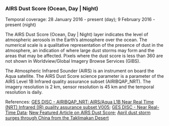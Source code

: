 ### AIRS Dust Score (Ocean, Day | Night)
Temporal coverage: 28 January 2016 - present (day); 9 February 2016 - present (night)

The AIRS Dust Score (Ocean, Day | Night) layer indicates the level of atmospheric aerosols in the Earth’s atmosphere over the ocean. The numerical scale is a qualitative representation of the presence of dust in the atmosphere, an indication of where large dust storms may form and the areas that may be affected. Pixels where the dust score is less than 360 are not shown in Worldview/Global Imagery Browse Services (GIBS).

The Atmospheric Infrared Sounder (AIRS) is an instrument on board the Aqua satellite. The AIRS Dust Score science parameter is a parameter of the AIRS Level 1B Infrared quality assurance subset (AIRIBQAP_NRT). The imagery resolution is 2 km, sensor resolution is 45 km and the temporal resolution is daily.

References: [GES DISC - AIRIBQAP_NRT: AIRS/Aqua L1B Near Real Time (NRT) Infrared (IR) quality assurance subset V005](https://disc.gsfc.nasa.gov/datasets/AIRIBQAP_NRT_V005/summary?AIRIBQAP_NRT); [GES DISC - Near Real-Time Data](https://disc.gsfc.nasa.gov/information/glossary?title=Near%20Real-Time%20Data); [New Featured Article on AIRS Dust Score](https://disc.gsfc.nasa.gov/information/news?title=New%20Featured%20Article%20on%20AIRS%20Dust%20Score); [April dust storm surges through China from the Taklimakan Desert](https://disc.gsfc.nasa.gov/information/news?title=April%20dust%20storm%20surges%20through%20China%20from%20the%20Taklimakan%20Desert)
